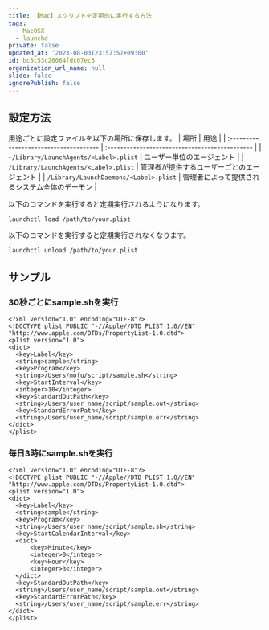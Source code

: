 ```yaml
---
title: 【Mac】スクリプトを定期的に実行する方法
tags:
  - MacOSX
  - launchd
private: false
updated_at: '2023-08-03T23:57:57+09:00'
id: bc5c53c26064fdc07ec3
organization_url_name: null
slide: false
ignorePublish: false
---
```


## 設定方法

用途ごとに設定ファイルを以下の場所に保存します。
| 場所                                   | 用途                                           |
| :------------------------------------- | :--------------------------------------------- |
| `~/Library/LaunchAgents/<Label>.plist` | ユーザー単位のエージェント                     |
| `/Library/LaunchAgents/<Label>.plist`  | 管理者が提供するユーザーごとのエージェント     |
| `/Library/LaunchDaemons/<Label>.plist` | 管理者によって提供されるシステム全体のデーモン |

以下のコマンドを実行すると定期実行されるようになります。

```zsh:ターミナル
launchctl load /path/to/your.plist
```

以下のコマンドを実行すると定期実行されなくなります。

```zsh:ターミナル
launchctl unload /path/to/your.plist
```

## サンプル

### 30秒ごとにsample.shを実行

```xml:~/Library/LaunchAgents/sample.plist
<?xml version="1.0" encoding="UTF-8"?>
<!DOCTYPE plist PUBLIC "-//Apple//DTD PLIST 1.0//EN" "http://www.apple.com/DTDs/PropertyList-1.0.dtd">
<plist version="1.0">
<dict>
  <key>Label</key>
  <string>sample</string>
  <key>Program</key>
  <string>/Users/mofu/script/sample.sh</string>
  <key>StartInterval</key>
  <integer>10</integer>
  <key>StandardOutPath</key>
  <string>/Users/user_name/script/sample.out</string>
  <key>StandardErrorPath</key>
  <string>/Users/user_name/script/sample.err</string>
</dict>
</plist>
```

### 毎日3時にsample.shを実行

```xml:~/Library/LaunchAgents/sample.plist
<?xml version="1.0" encoding="UTF-8"?>
<!DOCTYPE plist PUBLIC "-//Apple//DTD PLIST 1.0//EN" "http://www.apple.com/DTDs/PropertyList-1.0.dtd">
<plist version="1.0">
<dict>
  <key>Label</key>
  <string>sample</string>
  <key>Program</key>
  <string>/Users/user_name/script/sample.sh</string>
  <key>StartCalendarInterval</key>
  <dict>
      <key>Minute</key>
      <integer>0</integer>
      <key>Hour</key>
      <integer>3</integer>
  </dict>
  <key>StandardOutPath</key>
  <string>/Users/user_name/script/sample.out</string>
  <key>StandardErrorPath</key>
  <string>/Users/user_name/script/sample.err</string>
</dict>
</plist>
```
